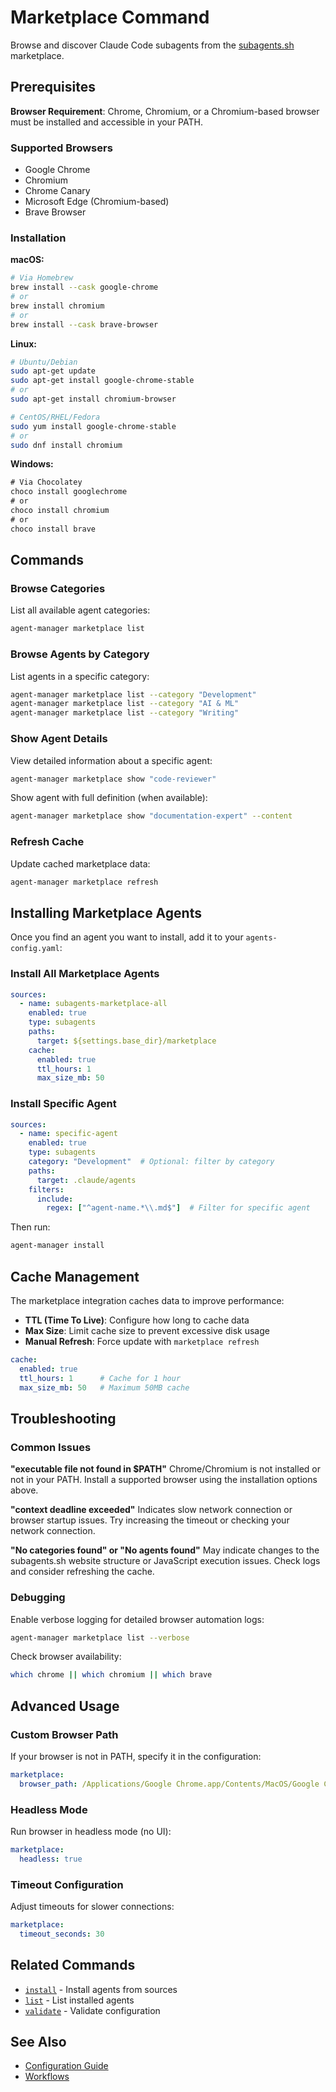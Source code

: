 # Marketplace Command

Browse and discover Claude Code subagents from the [subagents.sh](https://subagents.sh) marketplace.

## Prerequisites

**Browser Requirement**: Chrome, Chromium, or a Chromium-based browser must be installed and accessible in your PATH.

### Supported Browsers

- Google Chrome
- Chromium
- Chrome Canary
- Microsoft Edge (Chromium-based)
- Brave Browser

### Installation

**macOS:**

```bash
# Via Homebrew
brew install --cask google-chrome
# or
brew install chromium
# or
brew install --cask brave-browser
```

**Linux:**

```bash
# Ubuntu/Debian
sudo apt-get update
sudo apt-get install google-chrome-stable
# or
sudo apt-get install chromium-browser

# CentOS/RHEL/Fedora
sudo yum install google-chrome-stable
# or
sudo dnf install chromium
```

**Windows:**

```cmd
# Via Chocolatey
choco install googlechrome
# or
choco install chromium
# or
choco install brave
```

## Commands

### Browse Categories

List all available agent categories:

```bash
agent-manager marketplace list
```

### Browse Agents by Category

List agents in a specific category:

```bash
agent-manager marketplace list --category "Development"
agent-manager marketplace list --category "AI & ML"
agent-manager marketplace list --category "Writing"
```

### Show Agent Details

View detailed information about a specific agent:

```bash
agent-manager marketplace show "code-reviewer"
```

Show agent with full definition (when available):

```bash
agent-manager marketplace show "documentation-expert" --content
```

### Refresh Cache

Update cached marketplace data:

```bash
agent-manager marketplace refresh
```

## Installing Marketplace Agents

Once you find an agent you want to install, add it to your `agents-config.yaml`:

### Install All Marketplace Agents

```yaml
sources:
  - name: subagents-marketplace-all
    enabled: true
    type: subagents
    paths:
      target: ${settings.base_dir}/marketplace
    cache:
      enabled: true
      ttl_hours: 1
      max_size_mb: 50
```

### Install Specific Agent

```yaml
sources:
  - name: specific-agent
    enabled: true
    type: subagents
    category: "Development"  # Optional: filter by category
    paths:
      target: .claude/agents
    filters:
      include:
        regex: ["^agent-name.*\\.md$"]  # Filter for specific agent
```

Then run:

```bash
agent-manager install
```

## Cache Management

The marketplace integration caches data to improve performance:

- **TTL (Time To Live)**: Configure how long to cache data
- **Max Size**: Limit cache size to prevent excessive disk usage
- **Manual Refresh**: Force update with `marketplace refresh`

```yaml
cache:
  enabled: true
  ttl_hours: 1      # Cache for 1 hour
  max_size_mb: 50   # Maximum 50MB cache
```

## Troubleshooting

### Common Issues

**"executable file not found in $PATH"**
Chrome/Chromium is not installed or not in your PATH. Install a supported browser using the installation options above.

**"context deadline exceeded"**
Indicates slow network connection or browser startup issues. Try increasing the timeout or checking your network connection.

**"No categories found" or "No agents found"**
May indicate changes to the subagents.sh website structure or JavaScript execution issues. Check logs and consider refreshing the cache.

### Debugging

Enable verbose logging for detailed browser automation logs:

```bash
agent-manager marketplace list --verbose
```

Check browser availability:

```bash
which chrome || which chromium || which brave
```

## Advanced Usage

### Custom Browser Path

If your browser is not in PATH, specify it in the configuration:

```yaml
marketplace:
  browser_path: /Applications/Google Chrome.app/Contents/MacOS/Google Chrome
```

### Headless Mode

Run browser in headless mode (no UI):

```yaml
marketplace:
  headless: true
```

### Timeout Configuration

Adjust timeouts for slower connections:

```yaml
marketplace:
  timeout_seconds: 30
```

## Related Commands

- [`install`](INSTALL.md) - Install agents from sources
- [`list`](ADVANCED.md#list-command) - List installed agents
- [`validate`](ADVANCED.md#validate-command) - Validate configuration

## See Also

- [Configuration Guide](../guides/CONFIGURATION.md)
- [Workflows](../guides/WORKFLOWS.md)

